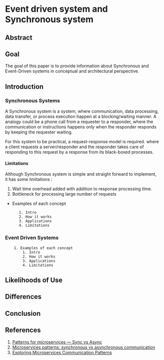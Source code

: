 # Event driven system and Synchronous system

## Abstract

## Goal

The goal of this paper is to provide information about
Synchronous and Event-Driven systems in conceptual and architectural perspective.

## Introduction

### Synchronous Systems

A Synchronous system is a system,
where communication, data processing, data transfer, or process execution happen at a blocking/waiting manner.
A analogy could be a phone call from a requester to a responder,
where the communication or instructions happens only when the responder responds by keeping the requester waiting.

For this system to be practical, a request-response model is required.
where a client requests a server/responder and the responder takes care of responding to this request by a response from its black-boxed processes.

#### Limitations

Although Synchronous system is simple and straight forward to implement, it has some limitations :

1. Wait time overhead added with addition to response processing time.
2. Bottleneck for processing large number of requests

- Examples of each concept

         1. Intro
         2. How it works
         3. Applications
         4. Limitations

### Event Driven Systems

        1. Examples of each concept
            1. Intro
            2. How it works
            3. Applications
            4. Limitations

## Likelihoods of Use

## Differences

## Conclusion

## References

1. [Patterns for microservices — Sync vs Async](https://medium.com/inspiredbrilliance/patterns-for-microservices-sync-vs-async-5de3be11eb96)
2. [Microservices patterns: synchronous vs asynchronous communication](https://greeeg.com/en/issues/microservices-patterns-synchronous-vs-asynchronous)
3. [Exploring Microservices Communication Patterns](https://levelup.gitconnected.com/synchronous-vs-asynchronous-by-example-36b7b87711e7)
